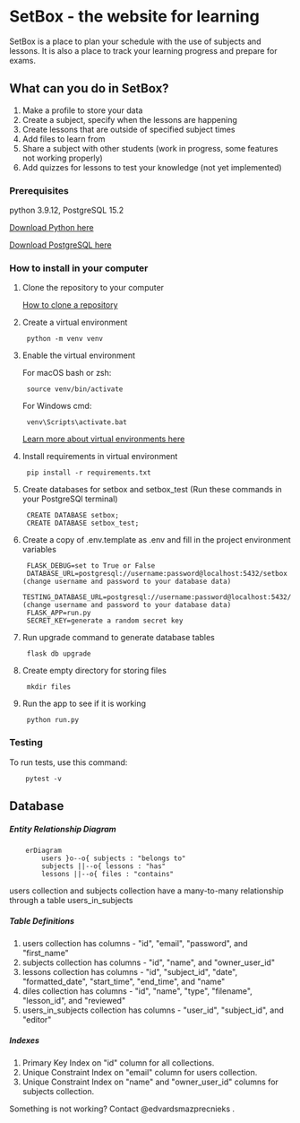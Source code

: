 # SetBox - the website for learning

SetBox is a place to plan your schedule with the use of subjects and lessons. It is also a place to track your learning progress and prepare for exams.

## What can you do in SetBox?

1. Make a profile to store your data
2. Create a subject, specify when the lessons are happening
3. Create lessons that are outside of specified subject times
4. Add files to learn from
5. Share a subject with other students (work in progress, some features not working properly)
6. Add quizzes for lessons to test your knowledge (not yet implemented)


### Prerequisites

python 3.9.12, PostgreSQL 15.2

[Download Python here](https://www.python.org/downloads/)

[Download PostgreSQL here](https://www.postgresql.org/download/)


### How to install in your computer

1. Clone the repository to your computer

    [How to clone a repository](https://docs.github.com/en/repositories/creating-and-managing-repositories/cloning-a-repository?tool=webui)


2. Create a virtual environment

        python -m venv venv


3. Enable the virtual environment

    For macOS bash or zsh:

        source venv/bin/activate

    For Windows cmd:

        venv\Scripts\activate.bat

    [Learn more about virtual environments here](https://docs.python.org/3/library/venv.html)


4. Install requirements in virtual environment

        pip install -r requirements.txt


5. Create databases for setbox and setbox_test (Run these commands in your PostgreSQl terminal)
    
        CREATE DATABASE setbox;
        CREATE DATABASE setbox_test;


6. Create a copy of .env.template as .env and fill in the project environment variables

        FLASK_DEBUG=set to True or False
        DATABASE_URL=postgresql://username:password@localhost:5432/setbox (change username and password to your database data)
        TESTING_DATABASE_URL=postgresql://username:password@localhost:5432/setbox_test (change username and password to your database data)
        FLASK_APP=run.py
        SECRET_KEY=generate a random secret key
        
        
7. Run upgrade command to generate database tables

        flask db upgrade


8. Create empty directory for storing files

        mkdir files
        
        
9. Run the app to see if it is working

        python run.py


### Testing

To run tests, use this command:

        pytest -v

## Database

##### Entity Relationship Diagram

```mermaid
    erDiagram
        users }o--o{ subjects : "belongs to"
        subjects ||--o{ lessons : "has"
        lessons ||--o{ files : "contains"
```
users collection and subjects collection have a many-to-many relationship through a table users_in_subjects

##### Table Definitions

1. users collection has columns - "id", "email", "password", and "first_name"
2. subjects collection has columns - "id", "name", and "owner_user_id"
3. lessons collection has columns - "id", "subject_id", "date", "formatted_date", "start_time", "end_time", and "name"
4. diles collection has columns - "id", "name", "type", "filename", "lesson_id", and "reviewed"
5. users_in_subjects collection has columns - "user_id", "subject_id", and "editor"

##### Indexes
1. Primary Key Index on "id" column for all collections.
2. Unique Constraint Index on "email" column for users collection.
3. Unique Constraint Index on "name" and "owner_user_id" columns for subjects collection.

Something is not working? Contact @edvardsmazprecnieks .
